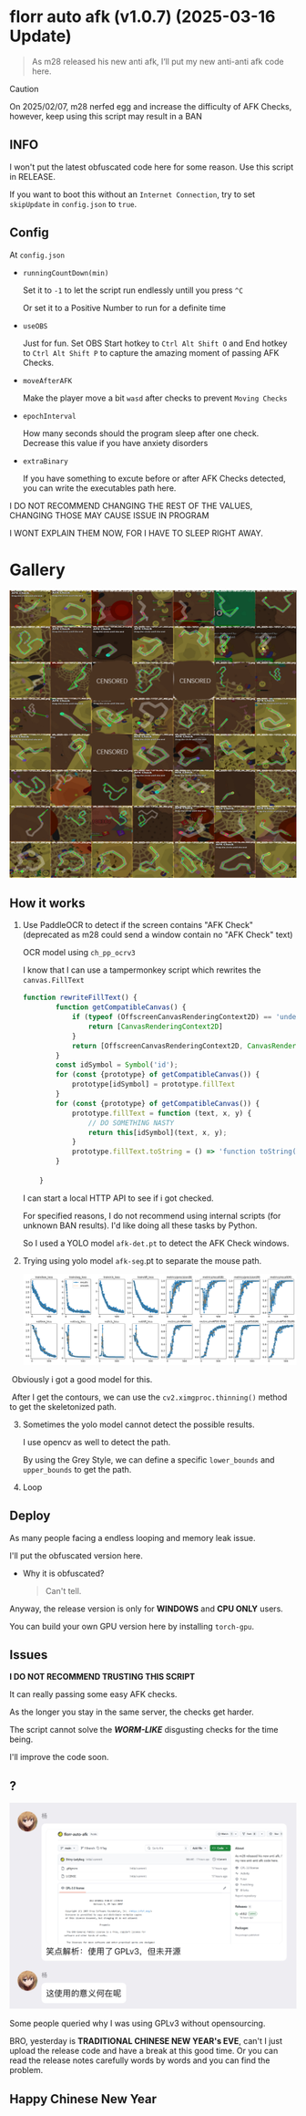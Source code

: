 # florr auto afk (v1.0.7) (2025-03-16 Update)

> As m28 released his new anti afk, I‘ll put my new anti-anti afk code here.


> [!CAUTION]
> On 2025/02/07, m28 nerfed egg and increase the difficulty of AFK Checks, however, keep using this script may result in a BAN

## INFO

I won't put the latest obfuscated code here for some reason. Use this script in RELEASE.

If you want to boot this without an `Internet Connection`, try to set `skipUpdate` in `config.json` to `true`.

## Config

At `config.json`

* `runningCountDown(min)` 

  Set it to `-1` to let the script run endlessly untill you press `^C` 

  Or set it to a Positive Number to run for a definite time

* `useOBS`

  Just for fun. Set OBS Start hotkey to `Ctrl Alt Shift O` and End hotkey to `Ctrl Alt Shift P` to capture the amazing moment of passing AFK Checks.

* `moveAfterAFK`

  Make the player move a bit `wasd` after checks to prevent `Moving Checks`

* `epochInterval`

  How many seconds should the program sleep after one check. Decrease this value if you have anxiety disorders

* `extraBinary` 

  If you have something to excute before or after AFK Checks detected, you can write the executables path here.

I DO NOT RECOMMEND CHANGING THE REST OF THE VALUES, CHANGING THOSE MAY CAUSE ISSUE IN PROGRAM

I WONT EXPLAIN THEM NOW, FOR I HAVE TO SLEEP RIGHT AWAY.

# Gallery

![img](./imgs/gallery.png)

## How it works

1. Use PaddleOCR to detect if the screen contains "AFK Check" (deprecated as m28 could send a window contain no "AFK Check" text)

   OCR model using `ch_pp_ocrv3`

   I know that I can use a tampermonkey script which rewrites the `canvas.FillText`

   ```js
   function rewriteFillText() {
           function getCompatibleCanvas() {
               if (typeof (OffscreenCanvasRenderingContext2D) == 'undefined') {
                   return [CanvasRenderingContext2D]
               }
               return [OffscreenCanvasRenderingContext2D, CanvasRenderingContext2D];
           }
           const idSymbol = Symbol('id');
           for (const {prototype} of getCompatibleCanvas()) {
               prototype[idSymbol] = prototype.fillText
           }
           for (const {prototype} of getCompatibleCanvas()) {
               prototype.fillText = function (text, x, y) {
                   // DO SOMETHING NASTY
                   return this[idSymbol](text, x, y);
               }
               prototype.fillText.toString = () => 'function toString() { [native code] }';
           }
   
       }
   ```

   I can start a local HTTP API to see if i got checked.

   For specified reasons, I do not recommend using internal scripts (for unknown BAN results). I'd like doing all these tasks by Python.

   So I used a YOLO model `afk-det.pt` to detect the AFK Check windows.

2. Trying using yolo model `afk-seg`.pt to separate the mouse path.

   ![results.png](./imgs/results.png)

​		Obviously i got a good model for this.

​		After I get the contours, we can use the `cv2.ximgproc.thinning()` method to get the skeletonized path.

3. Sometimes the yolo model cannot detect the possible results.

   I use opencv as well to detect the path.

   By using the Grey Style, we can define a specific `lower_bounds` and `upper_bounds` to get the path.

4. Loop

## Deploy

As many people facing a endless looping and memory leak issue.

I'll put the obfuscated version here. 

* Why it is obfuscated?

  > Can't tell.

Anyway, the release version is only for **WINDOWS** and **CPU ONLY** users.

You can build your own GPU version here by installing `torch-gpu`.

## Issues

**I DO NOT RECOMMEND TRUSTING THIS SCRIPT**

It can really passing some easy AFK checks.

As the longer you stay in the same server, the checks get harder.

The script cannot solve the ***WORM-LIKE*** disgusting checks for the time being.

I'll improve the code soon.

## ?

<img src="./imgs/39ca67e4e7f587a7d8f7c3284c344d0e.png" width="600" />

Some people queried why I was using GPLv3 without opensourcing.

BRO, yesterday is **TRADITIONAL CHINESE NEW YEAR's EVE**, can't I just upload the release code and have a break at this good time. Or you can read the release notes carefully words by words and you can find the problem.

## Happy Chinese New Year
